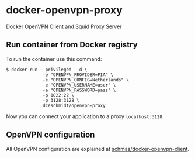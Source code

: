 # docker-openvpn-proxy
Docker OpenVPN Client and Squid Proxy Server

## Run container from Docker registry
To run the container use this command:

```
$ docker run --privileged  -d \
              -e "OPENVPN_PROVIDER=PIA" \
              -e "OPENVPN_CONFIG=Netherlands" \
              -e "OPENVPN_USERNAME=user" \
              -e "OPENVPN_PASSWORD=pass" \
              -p 1022:22 \
              -p 3128:3128 \
              dceschmidt/openvpn-proxy
```

Now you can connect your application to a proxy `localhost:3128`.


## OpenVPN configuration
All OpenVPN configuration are explained at [schmas/docker-openvpn-client](https://github.com/schmas/docker-openvpn-client).